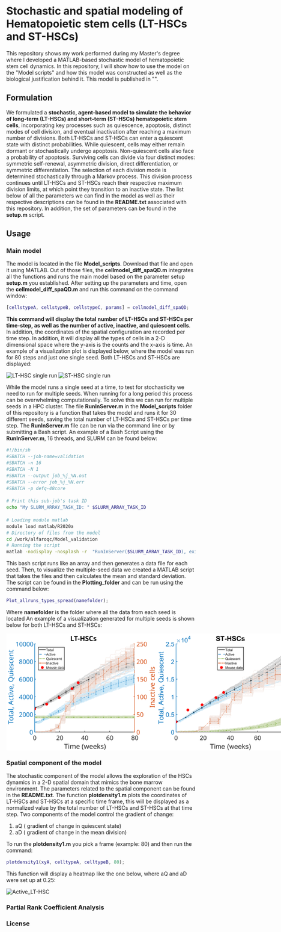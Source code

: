 # Stochastic and spatial modeling of Hematopoietic stem cells (LT-HSCs and ST-HSCs)
This repository shows my work performed during my Master's degree where I developed a MATLAB-based stochastic model of hematopoietic stem cell dynamics.
In this repository, I will show how to use the model on the "Model scripts" and how this model was constructed as well as the biological justification behind it. This model is published in "".
## Formulation
We formulated a **stochastic, agent-based model to simulate the behavior of long-term (LT-HSCs) and short-term (ST-HSCs) hematopoietic stem cells**, incorporating key processes such as quiescence, apoptosis, distinct modes of cell division, and eventual inactivation after reaching a maximum number of divisions. Both LT-HSCs and ST-HSCs can enter a quiescent state with distinct probabilities.
While quiescent, cells may either remain dormant or stochastically undergo apoptosis. Non-quiescent cells also face a probability of apoptosis. 
Surviving cells can divide via four distinct modes: symmetric self-renewal, asymmetric division, direct differentiation, or symmetric differentiation. 
The selection of each division mode is determined stochastically through a Markov process. This division process continues until LT-HSCs and ST-HSCs reach their respective maximum division limits, at which point they transition to an inactive state. The list below of all the parameters we can find in the model as well as their respective descriptions can be found in the **README.txt** associated with this repository. In addition, the set of parameters can be found in the **setup.m** script.

## Usage
### Main model
The model is located in the file **Model_scripts**. Download that file and open it using MATLAB. 
Out of those files, the **cellmodel_diff_spaQD.m** integrates all the functions and runs the main model based on the parameter setup **setup.m** you established.
After setting up the parameters and time, open the **cellmodel_diff_spaQD.m** and run this command on the command window:
```matlab
[cellstypeA, cellstypeB, cellstypeC, params] = cellmodel_diff_spaQD;
```
**This command will display the total number of LT-HSCs and ST-HSCs per time-step, as well as the number of active, inactive, and quiescent cells**. In addition, the coordinates of the spatial configuration are recorded per time step.
In addition, it will display all the types of cells in a 2-D dimensional space where the y-axis is the counts and the x-axis is time.
An example of a visualization plot is displayed below, where the model was run for 80 steps and just one single seed. Both LT-HSCs and ST-HSCs are displayed:

<img src="https://github.com/user-attachments/assets/ede33970-9ecc-4b18-b577-9fe49eea534c" alt="LT-HSC single run" width="335"/>
<img src="https://github.com/user-attachments/assets/9c09a66c-296a-4ff9-abdb-b9255fe5fab8" alt="ST-HSC single run" width="320"/>

While the model runs a single seed at a time, to test for stochasticity we need to run for multiple seeds. 
When running for a long period this process can be overwhelming computationally. To solve this we can run for multiple seeds in a HPC cluster. 
The file **RunInServer.m** in the **Model_scripts** folder of this repository is a function that takes the model and runs it for 30 different seeds, saving the total number of LT-HSCs and ST-HSCs per time step.
The **RunInServer.m** file can be run via the command line or by submitting a Bash script. An example of a Bash Script using the **RunInServer.m**, 16 threads, and SLURM can be found below:

```bash
#!/bin/sh
#SBATCH --job-name=validation
#SBATCH -n 16
#SBATCH -N 1
#SBATCH --output job_%j_%N.out
#SBATCH --error job_%j_%N.err
#SBATCH -p defq-48core

# Print this sub-job's task ID
echo "My SLURM_ARRAY_TASK_ID: " $SLURM_ARRAY_TASK_ID

# Loading module matlab
module load matlab/R2020a 
# Directory of files from the model 
cd /work/alfaroqc/Model_validation
# Running the script 
matlab -nodisplay -nosplash -r  "RunInServer($SLURM_ARRAY_TASK_ID), exit "
```
This bash script runs like an array and then generates a data file for each seed. Then, to visualize the multiple-seed data we created a MATLAB script that takes the files and then calculates the mean and standard deviation.
The script can be found in the **Plotting_folder** and can be run using the command below:
```matlab
Plot_allruns_types_spread(namefolder);
```
Where **namefolder** is the folder where all the data from each seed is located 
An example of a visualization generated for multiple seeds is shown below for both LT-HSCs and ST-HSCs:


<div style="display: flex; justify-content: space-around; align-items: center;">
  
<img src="Figures/LT-HSCs_multiple_seeds.svg" alt="LT-HSC quiescent plot" width="400"/>
<img src="Figures/ST-HSCs_multiple_seeds.svg" alt="LT-HSC quiescent plot" width="400"/>

</div>

### Spatial component of the model 
The stochastic component of the model allows the exploration of the HSCs dynamics in a 2-D spatial domain that mimics the bone marrow environment. 
The parameters related to the spatial component can be found in the **README.txt**.
The function **plotdensity1.m** plots the coordinates of LT-HSCs and ST-HSCs at a specific time frame, this will be displayed as a normalized value by the total number of LT-HSCs and ST-HSCs at that time step.
Two components of the model control the gradient of change:
1. aQ ( gradient of change in quiescent state)
2. aD ( gradient of change in the mean division)

To run the **plotdensity1.m** you pick a frame (example: 80) and then run the command:
```matlab
plotdensity1(xyA, celltypeA, celltypeB, 80);
```

This function will display a heatmap like the one below, where aQ and aD were set up at 0.25:

<img src="https://github.com/user-attachments/assets/f2d56383-1e78-4b44-bd6a-16bb26dac7bd" alt="Active_LT-HSC" width="400"/>

### Partial Rank Coefficient Analysis
### License











